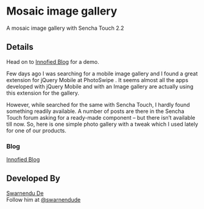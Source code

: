 # Mosaic image gallery

A mosaic image gallery with Sencha Touch 2.2

## Details

Head on to <a target="_blank" href="http://innofied.com/mosaic-image-gallery-with-sencha-touch-2-2/">Innofied Blog</a> for a demo.

Few days ago I was searching for a mobile image gallery and I found a great extension for jQuery Mobile at PhotoSwipe . It seems almost all the apps developed with jQuery Mobile and with an Image gallery are actually using this extension for the gallery.

However, while searched for the same with Sencha Touch, I hardly found something readily available. A number of  posts are there in the Sencha Touch forum asking for a ready-made component – but there isn’t available till now. So, here is one simple photo gallery with a tweak which I used lately for one of our products.

### Blog

<a  target="_blank" href="http://innofied.com/mosaic-image-gallery-with-sencha-touch-2-2/">Innofied Blog</a>

## Developed By

<a href="http://www.swarnendude.com" target="_blank">Swarnendu De</a> <br>
Follow him at <a href="https://twitter.com/swarnendude" href="_blank">@swarnendude</a>
